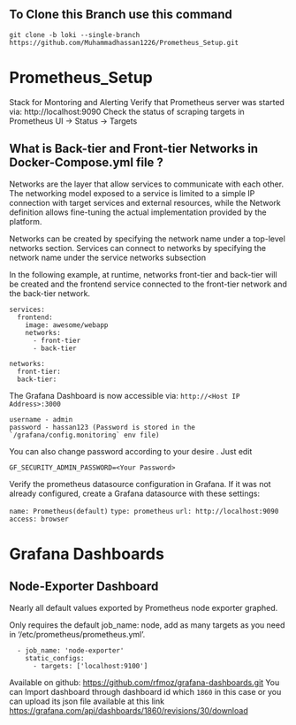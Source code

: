## To Clone this Branch use this command

`git clone -b loki --single-branch https://github.com/Muhammadhassan1226/Prometheus_Setup.git`


# Prometheus_Setup
Stack for Montoring and Alerting
Verify that Prometheus server was started via: http://localhost:9090 Check the status of scraping targets in Prometheus UI -> Status -> Targets

## What is Back-tier and Front-tier Networks in Docker-Compose.yml file ? ##
Networks are the layer that allow services to communicate with each other. The networking model exposed to a service is limited to a simple IP connection with target services and external resources, while the Network definition allows fine-tuning the actual implementation provided by the platform.

Networks can be created by specifying the network name under a top-level networks section. Services can connect to networks by specifying the network name under the service networks subsection

In the following example, at runtime, networks front-tier and back-tier will be created and the frontend service connected to the front-tier network and the back-tier network.

```
services:
  frontend:
    image: awesome/webapp
    networks:
      - front-tier
      - back-tier

networks:
  front-tier:
  back-tier:
  ```
The Grafana Dashboard is now accessible via: `http://<Host IP Address>:3000`
```
username - admin
password - hassan123 (Password is stored in the `/grafana/config.monitoring` env file)
```
You can also change password according to your desire . Just edit
```
GF_SECURITY_ADMIN_PASSWORD=<Your Password>
```
Verify the prometheus datasource configuration in Grafana. If it was not already configured, create a Grafana datasource with these settings:

`name: Prometheus(default)`
`type: prometheus`
`url: http://localhost:9090`
`access: browser`
# Grafana Dashboards 
## Node-Exporter Dashboard 
Nearly all default values exported by Prometheus node exporter graphed.

Only requires the default job_name: node, add as many targets as you need in ‘/etc/prometheus/prometheus.yml’.
```
  - job_name: 'node-exporter'
    static_configs:
      - targets: ['localhost:9100']
```      
Available on github: https://github.com/rfmoz/grafana-dashboards.git
You can Import dashboard through dashboard id which `1860` in this case or you can upload its json file available at this link https://grafana.com/api/dashboards/1860/revisions/30/download
